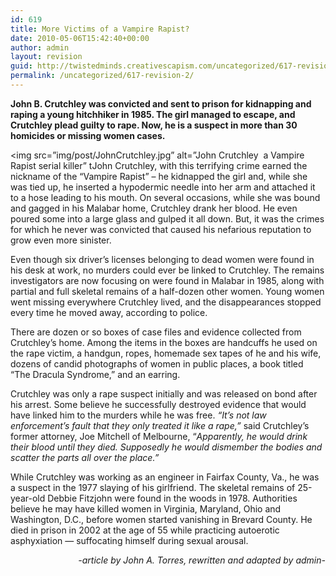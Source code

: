 ```yaml
---
id: 619
title: More Victims of a Vampire Rapist?
date: 2010-05-06T15:42:40+00:00
author: admin
layout: revision
guid: http://twistedminds.creativescapism.com/uncategorized/617-revision-2/
permalink: /uncategorized/617-revision-2/
---
```

<p class="dropcap-first">
  <strong>John B. Crutchley was convicted and sent to prison for kidnapping and raping a young hitchhiker in 1985. The girl managed to escape, and Crutchley plead guilty to rape. Now, he is a suspect in more than 30 homicides or missing women cases.</strong>
</p>

<img src=&#8221;img/post/JohnCrutchley.jpg&#8221; alt=&#8221;John Crutchley  a Vampire Rapist serial killer&#8221; tJohn Crutchley, with this terrifying crime earned the nickname of the &#8220;Vampire Rapist&#8221; &#8211; he kidnapped the girl and, while she was tied up, he inserted a hypodermic needle into her arm and attached it to a hose leading to his mouth. On several occasions, while she was bound and gagged in his Malabar home, Crutchley drank her blood. He even poured some into a large glass and gulped it all down. But, it was the crimes for which he never was convicted that caused his nefarious reputation to grow even more sinister.

Even though six driver&#8217;s licenses belonging to dead women were found in his desk at work, no murders could ever be linked to Crutchley. The remains investigators are now focusing on were found in Malabar in 1985, along with partial and full skeletal remains of a half-dozen other women. Young women went missing everywhere Crutchley lived, and the disappearances stopped every time he moved away, according to police.

There are dozen or so boxes of case files and evidence collected from Crutchley&#8217;s home. Among the items in the boxes are handcuffs he used on the rape victim, a handgun, ropes, homemade sex tapes of he and his wife, dozens of candid photographs of women in public places, a book titled &#8220;The Dracula Syndrome,&#8221; and an earring.

Crutchley was only a rape suspect initially and was released on bond after his arrest. Some believe he successfully destroyed evidence that would have linked him to the murders while he was free. _&#8220;It&#8217;s not law enforcement&#8217;s fault that they only treated it like a rape,&#8221;_ said Crutchley&#8217;s former attorney, Joe Mitchell of Melbourne, &#8220;_Apparently, he would drink their blood until they died. Supposedly he would dismember the bodies and scatter the parts all over the place.&#8221;_

While Crutchley was working as an engineer in Fairfax County, Va., he was a suspect in the 1977 slaying of his girlfriend. The skeletal remains of 25-year-old Debbie Fitzjohn were found in the woods in 1978. Authorities believe he may have killed women in Virginia, Maryland, Ohio and Washington, D.C., before women started vanishing in Brevard County. He died in prison in 2002 at the age of 55 while practicing autoerotic asphyxiation &#8212; suffocating himself during sexual arousal.

<p style="text-align: right;">
  <em>-article by John A. Torres, rewritten and adapted by admin-</em>
</p>